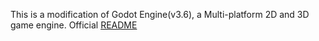 This is a modification of Godot Engine(v3.6), a Multi-platform 2D and 3D game engine.
Official [README](https://github.com/godotengine/godot/blob/3.6/README.md)
